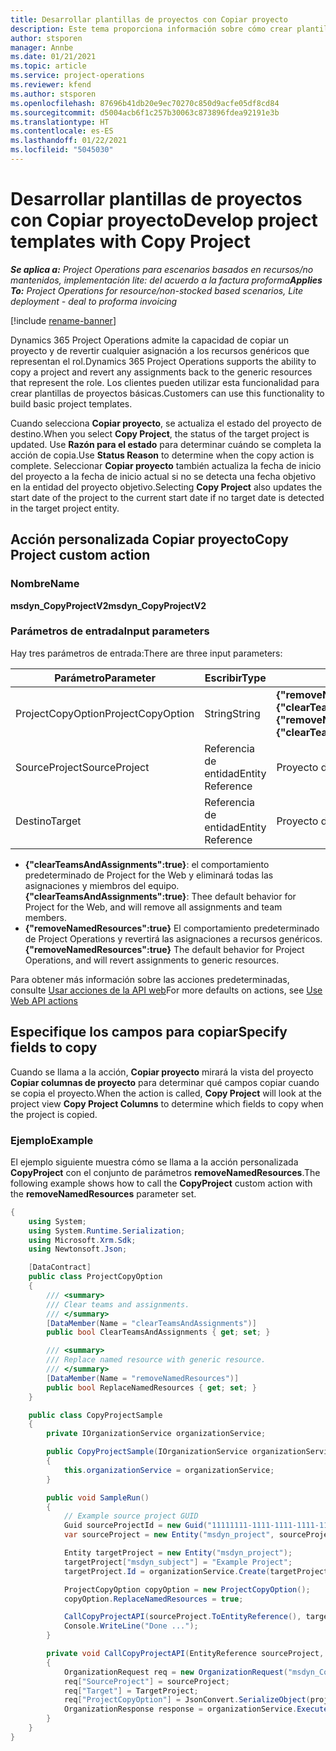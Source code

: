 ```yaml
---
title: Desarrollar plantillas de proyectos con Copiar proyecto
description: Este tema proporciona información sobre cómo crear plantillas de proyecto mediante la acción personalizada Copiar proyecto.
author: stsporen
manager: Annbe
ms.date: 01/21/2021
ms.topic: article
ms.service: project-operations
ms.reviewer: kfend
ms.author: stsporen
ms.openlocfilehash: 87696b41db20e9ec70270c850d9acfe05df8cd84
ms.sourcegitcommit: d5004acb6f1c257b30063c873896fdea92191e3b
ms.translationtype: HT
ms.contentlocale: es-ES
ms.lasthandoff: 01/22/2021
ms.locfileid: "5045030"
---
```

# <a name="develop-project-templates-with-copy-project"></a><span data-ttu-id="526d1-103">Desarrollar plantillas de proyectos con Copiar proyecto</span><span class="sxs-lookup"><span data-stu-id="526d1-103">Develop project templates with Copy Project</span></span>

<span data-ttu-id="526d1-104">_**Se aplica a:** Project Operations para escenarios basados en recursos/no mantenidos, implementación lite: del acuerdo a la factura proforma_</span><span class="sxs-lookup"><span data-stu-id="526d1-104">_**Applies To:** Project Operations for resource/non-stocked based scenarios, Lite deployment - deal to proforma invoicing_</span></span>

[!include [rename-banner](~/includes/cc-data-platform-banner.md)]

<span data-ttu-id="526d1-105">Dynamics 365 Project Operations admite la capacidad de copiar un proyecto y de revertir cualquier asignación a los recursos genéricos que representan el rol.</span><span class="sxs-lookup"><span data-stu-id="526d1-105">Dynamics 365 Project Operations supports the ability to copy a project and revert any assignments back to the generic resources that represent the role.</span></span> <span data-ttu-id="526d1-106">Los clientes pueden utilizar esta funcionalidad para crear plantillas de proyectos básicas.</span><span class="sxs-lookup"><span data-stu-id="526d1-106">Customers can use this functionality to build basic project templates.</span></span>

<span data-ttu-id="526d1-107">Cuando selecciona **Copiar proyecto**, se actualiza el estado del proyecto de destino.</span><span class="sxs-lookup"><span data-stu-id="526d1-107">When you select **Copy Project**, the status of the target project is updated.</span></span> <span data-ttu-id="526d1-108">Use **Razón para el estado** para determinar cuándo se completa la acción de copia.</span><span class="sxs-lookup"><span data-stu-id="526d1-108">Use **Status Reason** to determine when the copy action is complete.</span></span> <span data-ttu-id="526d1-109">Seleccionar **Copiar proyecto** también actualiza la fecha de inicio del proyecto a la fecha de inicio actual si no se detecta una fecha objetivo en la entidad del proyecto objetivo.</span><span class="sxs-lookup"><span data-stu-id="526d1-109">Selecting **Copy Project** also updates the start date of the project to the current start date if no target date is detected in the target project entity.</span></span>

## <a name="copy-project-custom-action"></a><span data-ttu-id="526d1-110">Acción personalizada Copiar proyecto</span><span class="sxs-lookup"><span data-stu-id="526d1-110">Copy Project custom action</span></span> 

### <a name="name"></a><span data-ttu-id="526d1-111">Nombre</span><span class="sxs-lookup"><span data-stu-id="526d1-111">Name</span></span> 

<span data-ttu-id="526d1-112">**msdyn_CopyProjectV2**</span><span class="sxs-lookup"><span data-stu-id="526d1-112">**msdyn_CopyProjectV2**</span></span>

### <a name="input-parameters"></a><span data-ttu-id="526d1-113">Parámetros de entrada</span><span class="sxs-lookup"><span data-stu-id="526d1-113">Input parameters</span></span>
<span data-ttu-id="526d1-114">Hay tres parámetros de entrada:</span><span class="sxs-lookup"><span data-stu-id="526d1-114">There are three input parameters:</span></span>

| <span data-ttu-id="526d1-115">Parámetro</span><span class="sxs-lookup"><span data-stu-id="526d1-115">Parameter</span></span>          | <span data-ttu-id="526d1-116">Escribir</span><span class="sxs-lookup"><span data-stu-id="526d1-116">Type</span></span>   | <span data-ttu-id="526d1-117">Valores</span><span class="sxs-lookup"><span data-stu-id="526d1-117">Values</span></span>                                                   | 
|--------------------|--------|----------------------------------------------------------|
| <span data-ttu-id="526d1-118">ProjectCopyOption</span><span class="sxs-lookup"><span data-stu-id="526d1-118">ProjectCopyOption</span></span>  | <span data-ttu-id="526d1-119">String</span><span class="sxs-lookup"><span data-stu-id="526d1-119">String</span></span> | <span data-ttu-id="526d1-120">**{"removeNamedResources":true}** o **{"clearTeamsAndAssignments":true}**</span><span class="sxs-lookup"><span data-stu-id="526d1-120">**{"removeNamedResources":true}** or **{"clearTeamsAndAssignments":true}**</span></span> |
| <span data-ttu-id="526d1-121">SourceProject</span><span class="sxs-lookup"><span data-stu-id="526d1-121">SourceProject</span></span>      | <span data-ttu-id="526d1-122">Referencia de entidad</span><span class="sxs-lookup"><span data-stu-id="526d1-122">Entity Reference</span></span> | <span data-ttu-id="526d1-123">Proyecto de origen</span><span class="sxs-lookup"><span data-stu-id="526d1-123">Source Project</span></span> |
| <span data-ttu-id="526d1-124">Destino</span><span class="sxs-lookup"><span data-stu-id="526d1-124">Target</span></span>             | <span data-ttu-id="526d1-125">Referencia de entidad</span><span class="sxs-lookup"><span data-stu-id="526d1-125">Entity Reference</span></span> | <span data-ttu-id="526d1-126">Proyecto de destino</span><span class="sxs-lookup"><span data-stu-id="526d1-126">Target Project</span></span> |


- <span data-ttu-id="526d1-127">**{"clearTeamsAndAssignments":true}**: el comportamiento predeterminado de Project for the Web y eliminará todas las asignaciones y miembros del equipo.</span><span class="sxs-lookup"><span data-stu-id="526d1-127">**{"clearTeamsAndAssignments":true}**: Thee default behavior for Project for the Web, and will remove all assignments and team members.</span></span>
- <span data-ttu-id="526d1-128">**{"removeNamedResources":true}** El comportamiento predeterminado de Project Operations y revertirá las asignaciones a recursos genéricos.</span><span class="sxs-lookup"><span data-stu-id="526d1-128">**{"removeNamedResources":true}** The default behavior for Project Operations, and will revert assignments to generic resources.</span></span>

<span data-ttu-id="526d1-129">Para obtener más información sobre las acciones predeterminadas, consulte [Usar acciones de la API web](https://docs.microsoft.com/powerapps/developer/common-data-service/webapi/use-web-api-actions)</span><span class="sxs-lookup"><span data-stu-id="526d1-129">For more defaults on actions, see [Use Web API actions](https://docs.microsoft.com/powerapps/developer/common-data-service/webapi/use-web-api-actions)</span></span>

## <a name="specify-fields-to-copy"></a><span data-ttu-id="526d1-130">Especifique los campos para copiar</span><span class="sxs-lookup"><span data-stu-id="526d1-130">Specify fields to copy</span></span> 
<span data-ttu-id="526d1-131">Cuando se llama a la acción, **Copiar proyecto** mirará la vista del proyecto **Copiar columnas de proyecto** para determinar qué campos copiar cuando se copia el proyecto.</span><span class="sxs-lookup"><span data-stu-id="526d1-131">When the action is called, **Copy Project** will look at the project view **Copy Project Columns** to determine which fields to copy when the project is copied.</span></span>


### <a name="example"></a><span data-ttu-id="526d1-132">Ejemplo</span><span class="sxs-lookup"><span data-stu-id="526d1-132">Example</span></span>
<span data-ttu-id="526d1-133">El ejemplo siguiente muestra cómo se llama a la acción personalizada **CopyProject** con el conjunto de parámetros **removeNamedResources**.</span><span class="sxs-lookup"><span data-stu-id="526d1-133">The following example shows how to call the **CopyProject** custom action with the **removeNamedResources** parameter set.</span></span>
```C#
{
    using System;
    using System.Runtime.Serialization;
    using Microsoft.Xrm.Sdk;
    using Newtonsoft.Json;

    [DataContract]
    public class ProjectCopyOption
    {
        /// <summary>
        /// Clear teams and assignments.
        /// </summary>
        [DataMember(Name = "clearTeamsAndAssignments")]
        public bool ClearTeamsAndAssignments { get; set; }

        /// <summary>
        /// Replace named resource with generic resource.
        /// </summary>
        [DataMember(Name = "removeNamedResources")]
        public bool ReplaceNamedResources { get; set; }
    }

    public class CopyProjectSample
    {
        private IOrganizationService organizationService;

        public CopyProjectSample(IOrganizationService organizationService)
        {
            this.organizationService = organizationService;
        }

        public void SampleRun()
        {
            // Example source project GUID
            Guid sourceProjectId = new Guid("11111111-1111-1111-1111-111111111111");
            var sourceProject = new Entity("msdyn_project", sourceProjectId);

            Entity targetProject = new Entity("msdyn_project");
            targetProject["msdyn_subject"] = "Example Project";
            targetProject.Id = organizationService.Create(targetProject);

            ProjectCopyOption copyOption = new ProjectCopyOption();
            copyOption.ReplaceNamedResources = true;

            CallCopyProjectAPI(sourceProject.ToEntityReference(), targetProject.ToEntityReference(), copyOption);
            Console.WriteLine("Done ...");
        }

        private void CallCopyProjectAPI(EntityReference sourceProject, EntityReference TargetProject, ProjectCopyOption projectCopyOption)
        {
            OrganizationRequest req = new OrganizationRequest("msdyn_CopyProjectV2");
            req["SourceProject"] = sourceProject;
            req["Target"] = TargetProject;
            req["ProjectCopyOption"] = JsonConvert.SerializeObject(projectCopyOption);
            OrganizationResponse response = organizationService.Execute(req);
        }
    }
}
```
